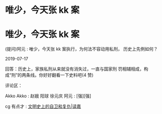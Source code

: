 # 唯少，今天张 kk 案

# 唯少，今天张 kk 案

(提问)阿元 : 唯少，今天张 kk 案执行，为何法不容动用私刑， 历史上先例如何？

2019-07-17

回答：历史上，家族私刑从来就没有消失过，一直与国家刑 罚相辅相成，构成“刑”的两条线。你好好翻看一下史料吧(4 赞)

评论区：

Akko Akko : 赵娥 阳球 徐元庆 阿元 : [强][强]

cg 有点才 : [文明史上的自卫和复仇](https://mp.weixin.qq.com/s/L_2PmMEWsSpb9IWgkuAC0A)[|](https://mp.weixin.qq.com/s/L_2PmMEWsSpb9IWgkuAC0A)[读嘉](https://mp.weixin.qq.com/s/L_2PmMEWsSpb9IWgkuAC0A)